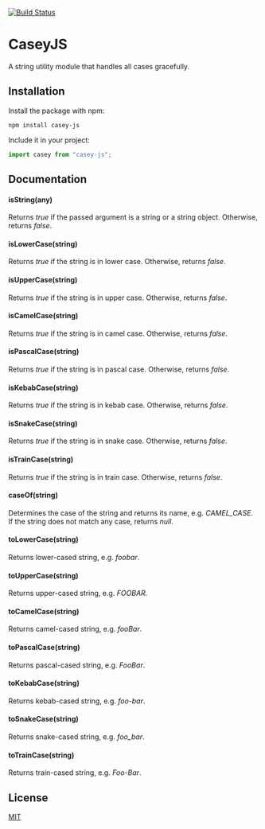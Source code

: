 [![Build Status](https://travis-ci.org/jakubbarczyk/casey-js.svg?branch=master)](https://travis-ci.org/jakubbarczyk/casey-js)

# CaseyJS

A string utility module that handles all cases gracefully.

## Installation

Install the package with npm:

```shell
npm install casey-js
```

Include it in your project:

```javascript
import casey from "casey-js";
```

## Documentation

#### isString(any)

Returns _true_ if the passed argument is a string or a string object. Otherwise, returns _false_.

#### isLowerCase(string)

Returns _true_ if the string is in lower case. Otherwise, returns _false_.

#### isUpperCase(string)

Returns _true_ if the string is in upper case. Otherwise, returns _false_.

#### isCamelCase(string)

Returns _true_ if the string is in camel case. Otherwise, returns _false_.

#### isPascalCase(string)

Returns _true_ if the string is in pascal case. Otherwise, returns _false_.

#### isKebabCase(string)

Returns _true_ if the string is in kebab case. Otherwise, returns _false_.

#### isSnakeCase(string)

Returns _true_ if the string is in snake case. Otherwise, returns _false_.

#### isTrainCase(string)

Returns _true_ if the string is in train case. Otherwise, returns _false_.

#### caseOf(string)

Determines the case of the string and returns its name, e.g. _CAMEL_CASE_. If the string does not match any case, returns _null_.

#### toLowerCase(string)

Returns lower-cased string, e.g. _foobar_.

#### toUpperCase(string)

Returns upper-cased string, e.g. _FOOBAR_.

#### toCamelCase(string)

Returns camel-cased string, e.g. _fooBar_.

#### toPascalCase(string)

Returns pascal-cased string, e.g. _FooBar_.

#### toKebabCase(string)

Returns kebab-cased string, e.g. _foo-bar_.

#### toSnakeCase(string)

Returns snake-cased string, e.g. _foo_bar_.

#### toTrainCase(string)

Returns train-cased string, e.g. _Foo-Bar_.

## License

[MIT](http://ilee.mit-license.org)
